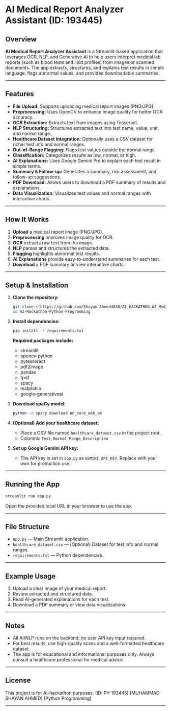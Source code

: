 # AI Medical Report Analyzer Assistant (ID: 193445)

## Overview

**AI Medical Report Analyzer Assistant** is a Streamlit-based application that leverages OCR, NLP, and Generative AI to help users interpret medical lab reports (such as blood tests and lipid profiles) from images or scanned documents. The app extracts, structures, and explains test results in simple language, flags abnormal values, and provides downloadable summaries.

---

## Features

- **File Upload:** Supports uploading medical report images (PNG/JPG).
- **Preprocessing:** Uses OpenCV to enhance image quality for better OCR accuracy.
- **OCR Extraction:** Extracts text from images using Tesseract.
- **NLP Structuring:** Structures extracted text into test name, value, unit, and normal range.
- **Healthcare Dataset Integration:** Optionally uses a CSV dataset for richer test info and normal ranges.
- **Out-of-Range Flagging:** Flags test values outside the normal range.
- **Classification:** Categorizes results as low, normal, or high.
- **AI Explanations:** Uses Google Gemini Pro to explain each test result in simple terms.
- **Summary & Follow-up:** Generates a summary, risk assessment, and follow-up suggestions.
- **PDF Download:** Allows users to download a PDF summary of results and explanations.
- **Data Visualization:** Visualizes test values and normal ranges with interactive charts.

---

## How It Works

1. **Upload** a medical report image (PNG/JPG).
2. **Preprocessing** improves image quality for OCR.
3. **OCR** extracts raw text from the image.
4. **NLP** parses and structures the extracted data.
5. **Flagging** highlights abnormal test results.
6. **AI Explanations** provide easy-to-understand summaries for each test.
7. **Download** a PDF summary or view interactive charts.

---

## Setup & Installation

1. **Clone the repository:**
   ```sh
   git clone <(https://github.com/Shayan-Ahmed4848/AI_HACKATHON_AI_Medical_Report_Analyzer_PY-193445)>
   cd AI-Hackathon-Python-Programming
   ```

2. **Install dependencies:**
   ```sh
   pip install -r requirements.txt
   ```

   **Required packages include:**
   - streamlit
   - opencv-python
   - pytesseract
   - pdf2image
   - pandas
   - fpdf
   - spacy
   - matplotlib
   - google-generativeai

3. **Download spaCy model:**
   ```sh
   python -m spacy download en_core_web_sm
   ```

4. **(Optional) Add your healthcare dataset:**
   - Place a CSV file named `healthcare_dataset.csv` in the project root.
   - Columns: `Test`, `Normal Range`, `Description`

5. **Set up Google Gemini API key:**
   - The API key is set in `app.py` as `GEMINI_API_KEY`. Replace with your own for production use.

---

## Running the App

```sh
streamlit run app.py
```

Open the provided local URL in your browser to use the app.

---

## File Structure

- `app.py` — Main Streamlit application.
- `healthcare_dataset.csv` — (Optional) Dataset for test info and normal ranges.
- `requirements.txt` — Python dependencies.

---

## Example Usage

1. Upload a clear image of your medical report.
2. Review extracted and structured data.
3. Read AI-generated explanations for each test.
4. Download a PDF summary or view data visualizations.

---

## Notes

- All AI/NLP runs on the backend; no user API key input required.
- For best results, use high-quality scans and a well-formatted healthcare dataset.
- The app is for educational and informational purposes only. Always consult a healthcare professional for medical advice


---

## License

This project is for Ai-hackathon purposes. 
(ID: PY-193445) [MUHAMMAD SHAYAN AHMED] 
[Python Programming]

---
